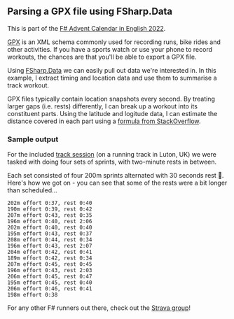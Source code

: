 ## Parsing a GPX file using FSharp.Data

This is part of the [F# Advent Calendar in English 2022](https://sergeytihon.com/2022/10/28/f-advent-calendar-in-english-2022/).

[GPX](https://en.wikipedia.org/wiki/GPS_Exchange_Format) is an XML schema commonly used for recording runs, bike rides and other activities.  If you have a sports watch or use your phone to record workouts, the chances are that you'll be able to export a GPX file.

Using [FSharp.Data](https://fsprojects.github.io/FSharp.Data/) we can easily pull out data we're interested in.  In this example, I extract timing and location data and use them to summarise a track workout.

GPX files typically contain location snapshots every second.  By treating larger gaps (i.e. rests) differently, I can break up a workout into its constituent parts.  Using the latitude and logitude data, I can estimate the distance covered in each part using a [formula from StackOverflow](https://stackoverflow.com/a/51839058/15519).

### Sample output

For the included [track session](track_session.gpx) (on a running track in Luton, UK) we were tasked with doing four sets of sprints, with two-minute rests in between.

Each set consisted of four 200m sprints alternated with 30 seconds rest 🥵.  Here's how we got on - you can see that some of the rests were a bit longer than scheduled...

	202m effort 0:37, rest 0:40
	190m effort 0:39, rest 0:42
	207m effort 0:43, rest 0:35
	196m effort 0:40, rest 2:06
	202m effort 0:40, rest 0:40
	195m effort 0:43, rest 0:37
	208m effort 0:44, rest 0:34
	196m effort 0:43, rest 2:07
	204m effort 0:42, rest 0:41
	189m effort 0:42, rest 0:34
	207m effort 0:45, rest 0:45
	196m effort 0:43, rest 2:03
	206m effort 0:45, rest 0:47
	195m effort 0:45, rest 0:40
	206m effort 0:46, rest 0:41
	198m effort 0:38

For any other F# runners out there, check out the [Strava group](https://www.strava.com/clubs/723616)!

